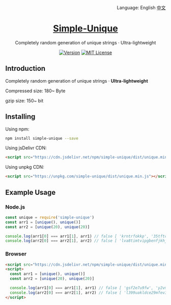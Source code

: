 <div align="right">
  Language:
  English
  <a title="中文" href="/README.md">中文</a>
</div>

<h1 align="center"><a href="https://github.com/lete114/XHR-Ajax" target="_blank">Simple-Unique</a></h1>
<p align="center">Completely random generation of unique strings · Ultra-lightweight</p>

<p align="center">
    <a href="https://github.com/Lete114/Simple-Unique/releases/"><img src="https://img.shields.io/npm/v/simple-unique?logo=npm" alt="Version"></a>
    <a href="https://github.com/Lete114/Simple-Unique/blob/master/LICENSE"><img src="https://img.shields.io/github/license/Lete114/Simple-Unique?color=FF5531" alt="MIT License"></a>
</p>

## Introduction

Completely random generation of unique strings · **Ultra-lightweight**

Compressed size: 180~ Byte

gzip size: 150~ bit

## Installing

Using npm:

```bash
npm install simple-unique --save
```

Using jsDelivr CDN:

```html
<script src="https://cdn.jsdelivr.net/npm/simple-unique/dist/unique.min.js"></script>
```

Using unpkg CDN:

```html
<script src="https://unpkg.com/simple-unique/dist/unique.min.js"></script>
```

## Example Usage

### Node.js

```js
const unique = require('simple-unique')
const arr1 = [unique(), unique()]
const arr2 = [unique(20), unique(20)]

console.log(arr1[0] === arr1[1], arr1) // false [ 'krntrfokkp', '35tftcm3tr' ]
console.log(arr2[0] === arr2[1], arr2) // false [ 'lva8timtvipgbenfjkhj', '9s32qj2chqulqxox7npq' ]
```

### Browser

```html
<script src="https://cdn.jsdelivr.net/npm/simple-unique/dist/unique.min.js"></script>
<script>
  const arr1 = [unique(), unique()]
  const arr2 = [unique(20), unique(20)]

  console.log(arr1[0] === arr1[1], arr1) // false [ 'gsf2e7u9fw', 'y2vm3x0tpv' ]
  console.log(arr2[0] === arr2[1], arr2) // false [ 'l399uakldce29mfev391', '36t375r2uim63wkplz1s' ]
</script>
```
